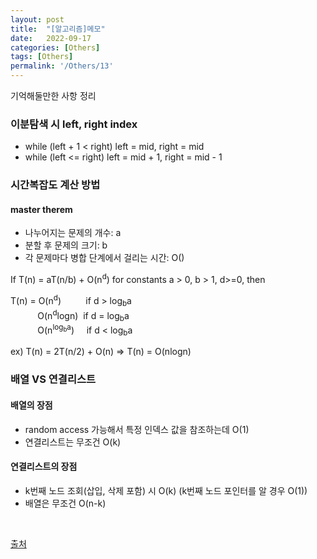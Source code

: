 ```yaml
---
layout: post
title:  "[알고리즘]메모"
date:   2022-09-17
categories: [Others]
tags: [Others]
permalink: '/Others/13'
---
```


기억해둘만한 사항 정리

### 이분탐색 시 left, right index

* while (left + 1 < right) left = mid, right = mid
* while (left <= right) left = mid + 1, right = mid - 1

### 시간복잡도 계산 방법

#### master therem

* 나누어지는 문제의 개수: a
* 분할 후 문제의 크기: b
* 각 문제마다 병합 단계에서 걸리는 시간: O()

If T(n) = aT(n/b) + O(n<sup>d</sup>) for constants a > 0, b > 1, d>=0, then

T(n) = O(n<sup>d</sup>)&nbsp;&nbsp;&nbsp;&nbsp;&nbsp;&nbsp;&nbsp;&nbsp;&nbsp;&nbsp;if d > log<sub>b</sub>a<br>
&nbsp;&nbsp;&nbsp;&nbsp;&nbsp;&nbsp;&nbsp;&nbsp;&nbsp;&nbsp;&nbsp;O(n<sup>d</sup>logn)&nbsp;&nbsp;if d = log<sub>b</sub>a<br>
&nbsp;&nbsp;&nbsp;&nbsp;&nbsp;&nbsp;&nbsp;&nbsp;&nbsp;&nbsp;&nbsp;O(n<sup>log<sub>b</sub>a</sup>)&nbsp;&nbsp;&nbsp;&nbsp;&nbsp;if d < log<sub>b</sub>a<br>

ex) T(n) = 2T(n/2) + O(n) => T(n) = O(nlogn)

### 배열 VS 연결리스트

#### 배열의 장점
* random access 가능해서 특정 인덱스 값을 참조하는데 O(1)
* 연결리스트는 무조건 O(k)

#### 연결리스트의 장점
* k번째 노드 조회(삽입, 삭제 포함) 시 O(k) (k번째 노드 포인터를 알 경우 O(1))
* 배열은 무조건 O(n-k)

<br>

<a href="https://blog.naver.com/kks227/220776241154">출처</a>

<br><br>
